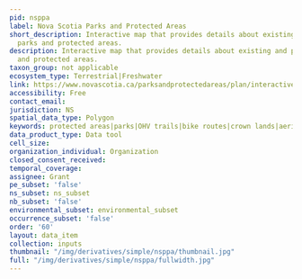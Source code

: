 ```yaml
---
pid: nsppa
label: Nova Scotia Parks and Protected Areas
short_description: Interactive map that provides details about existing and proposed
  parks and protected areas.
description: Interactive map that provides details about existing and proposed parks
  and protected areas.
taxon_group: not applicable
ecosystem_type: Terrestrial|Freshwater
link: https://www.novascotia.ca/parksandprotectedareas/plan/interactive-map/
accessibility: Free
contact_email: 
jurisdiction: NS
spatial_data_type: Polygon
keywords: protected areas|parks|OHV trails|bike routes|crown lands|aerial photography|environmental
data_product_type: Data tool
cell_size: 
organization_individual: Organization
closed_consent_received: 
temporal_coverage: 
assignee: Grant
pe_subset: 'false'
ns_subset: ns_subset
nb_subset: 'false'
environmental_subset: environmental_subset
occurrence_subset: 'false'
order: '60'
layout: data_item
collection: inputs
thumbnail: "/img/derivatives/simple/nsppa/thumbnail.jpg"
full: "/img/derivatives/simple/nsppa/fullwidth.jpg"
---
```

